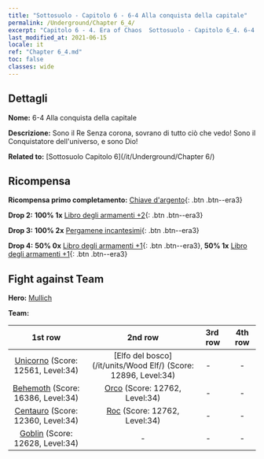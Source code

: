 ```yaml
---
title: "Sottosuolo - Capitolo 6 - 6-4 Alla conquista della capitale"
permalink: /Underground/Chapter 6_4/
excerpt: "Capitolo 6 - 4. Era of Chaos  Sottosuolo - Capitolo 6_4. 6-4 Alla conquista della capitale"
last_modified_at: 2021-06-15
locale: it
ref: "Chapter 6_4.md"
toc: false
classes: wide
---
```


## Dettagli

 **Nome:** 6-4 Alla conquista della capitale

 **Descrizione:** Sono il Re Senza corona, sovrano di tutto ciò che vedo! Sono il Conquistatore dell'universo, e sono Dio!

 **Related to:** [Sottosuolo Capitolo 6](/it/Underground/Chapter 6/)

## Ricompensa

 **Ricompensa primo completamento:** [Chiave d'argento](/ItemsIT/con_693/){: .btn .btn--era3}

 **Drop 2:** **100% 1x** [Libro degli armamenti +2](/ItemsIT/mat_32/){: .btn .btn--era3}

 **Drop 3:** **100% 2x** [Pergamene incantesimi](/ItemsIT/con_694/){: .btn .btn--era3}

 **Drop 4:** **50% 0x** [Libro degli armamenti +1](/ItemsIT/mat_25/){: .btn .btn--era3}, **50% 1x** [Libro degli armamenti +1](/ItemsIT/mat_25/){: .btn .btn--era3}


## Fight against Team
 **Hero:** [Mullich](/it/heroes/Mullich/)

 **Team:**


  | 1st row | 2nd row | 3rd row | 4th row |
  |:----:|:----:|:----|:----:|
  | [Unicorno](/it/units/Unicorn/) (Score: 12561, Level:34)  | [Elfo del bosco](/it/units/Wood Elf/) (Score: 12896, Level:34)  | - | - |
  | [Behemoth](/it/units/Behemoth/) (Score: 16386, Level:34)  | [Orco](/it/units/Orc/) (Score: 12762, Level:34)  | - | - |
  | [Centauro](/it/units/Centaur/) (Score: 12360, Level:34)  | [Roc](/it/units/Roc/) (Score: 12762, Level:34)  | - | - |
  | [Goblin](/it/units/Goblin/) (Score: 12628, Level:34)  | - | - | - |


